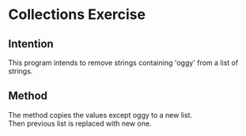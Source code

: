 # Collections Exercise

## Intention

This program intends to remove strings containing 'oggy' from a list of strings.

## Method

The method copies the values except oggy to a new list.</br>
Then previous list is replaced with new one.
